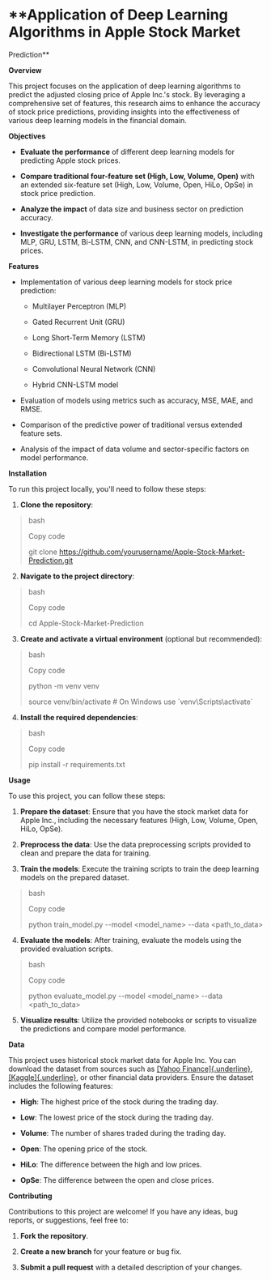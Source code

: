 # **Application of Deep Learning Algorithms in Apple Stock Market
Prediction**

**Overview**

This project focuses on the application of deep learning algorithms to
predict the adjusted closing price of Apple Inc.\'s stock. By leveraging
a comprehensive set of features, this research aims to enhance the
accuracy of stock price predictions, providing insights into the
effectiveness of various deep learning models in the financial domain.

**Objectives**

-   **Evaluate the performance** of different deep learning models for
    predicting Apple stock prices.

-   **Compare traditional four-feature set (High, Low, Volume, Open)**
    with an extended six-feature set (High, Low, Volume, Open, HiLo,
    OpSe) in stock price prediction.

-   **Analyze the impact** of data size and business sector on
    prediction accuracy.

-   **Investigate the performance** of various deep learning models,
    including MLP, GRU, LSTM, Bi-LSTM, CNN, and CNN-LSTM, in predicting
    stock prices.

**Features**

-   Implementation of various deep learning models for stock price
    prediction:

    -   Multilayer Perceptron (MLP)

    -   Gated Recurrent Unit (GRU)

    -   Long Short-Term Memory (LSTM)

    -   Bidirectional LSTM (Bi-LSTM)

    -   Convolutional Neural Network (CNN)

    -   Hybrid CNN-LSTM model

-   Evaluation of models using metrics such as accuracy, MSE, MAE, and
    RMSE.

-   Comparison of the predictive power of traditional versus extended
    feature sets.

-   Analysis of the impact of data volume and sector-specific factors on
    model performance.

**Installation**

To run this project locally, you\'ll need to follow these steps:

1.  **Clone the repository**:

> bash
>
> Copy code
>
> git clone
> https://github.com/yourusername/Apple-Stock-Market-Prediction.git

2.  **Navigate to the project directory**:

> bash
>
> Copy code
>
> cd Apple-Stock-Market-Prediction

3.  **Create and activate a virtual environment** (optional but
    recommended):

> bash
>
> Copy code
>
> python -m venv venv
>
> source venv/bin/activate \# On Windows use \`venv\\Scripts\\activate\`

4.  **Install the required dependencies**:

> bash
>
> Copy code
>
> pip install -r requirements.txt

**Usage**

To use this project, you can follow these steps:

1.  **Prepare the dataset**: Ensure that you have the stock market data
    for Apple Inc., including the necessary features (High, Low, Volume,
    Open, HiLo, OpSe).

2.  **Preprocess the data**: Use the data preprocessing scripts provided
    to clean and prepare the data for training.

3.  **Train the models**: Execute the training scripts to train the deep
    learning models on the prepared dataset.

> bash
>
> Copy code
>
> python train_model.py \--model \<model_name\> \--data \<path_to_data\>

4.  **Evaluate the models**: After training, evaluate the models using
    the provided evaluation scripts.

> bash
>
> Copy code
>
> python evaluate_model.py \--model \<model_name\> \--data
> \<path_to_data\>

5.  **Visualize results**: Utilize the provided notebooks or scripts to
    visualize the predictions and compare model performance.

**Data**

This project uses historical stock market data for Apple Inc. You can
download the dataset from sources such as [[Yahoo
Finance]{.underline}](https://finance.yahoo.com/),
[[Kaggle]{.underline}](https://www.kaggle.com/), or other financial data
providers. Ensure the dataset includes the following features:

-   **High**: The highest price of the stock during the trading day.

-   **Low**: The lowest price of the stock during the trading day.

-   **Volume**: The number of shares traded during the trading day.

-   **Open**: The opening price of the stock.

-   **HiLo**: The difference between the high and low prices.

-   **OpSe**: The difference between the open and close prices.

**Contributing**

Contributions to this project are welcome! If you have any ideas, bug
reports, or suggestions, feel free to:

1.  **Fork the repository**.

2.  **Create a new branch** for your feature or bug fix.

3.  **Submit a pull request** with a detailed description of your
    changes.
